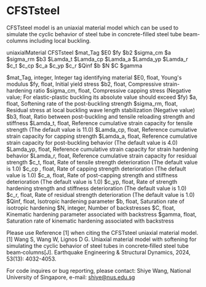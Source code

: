 # CFSTsteel
CFSTsteel model is an uniaxial material model which can be used to simulate the cyclic behavior of steel tube in concrete-filled steel tube beam-columns including local buckling.

uniaxialMaterial CFSTsteel $mat_Tag $E0 $fy $b2 $sigma_cm $a $sigma_rm $b3 $Lamda_t $Lamda_cp $Lamda_a $Lamda_yp $Lamda_r $c_t $c_cp $c_a $c_yp $c_r $Qinf $b $N $C $gamma

$mat_Tag, integer, Integer tag identifying material
$E0, float, Young's modulus
$fy, float, Initial yield stress
$b2, float, Compressive strain-hardening ratio
$sigma_cm, float, Compressive capping stress (Negative value; For elastic-plastic buckling its absolute value should exceed $fy)
$a, float, Softening rate of the post-buckling strength
$sigma_rm, float, Residual stress at local buckling wave length stabilization (Negative value)
$b3, float, Ratio between post-buckling and tensile reloading strength and stiffness
$Lamda_t, float, Reference cumulative strain capacity for tensile strength (The default value is 11.0)
$Lamda_cp, float, Reference cumulative strain capacity for capping strength
$Lamda_a, float, Reference cumulative strain capacity for post-buckling behavior (The default value is 4.0)
$Lamda_yp, float, Reference cumulative strain capacity for strain hardening behavior
$Lamda_r, float, Reference cumulative strain capacity for residual strength
$c_t, float, Rate of tensile strength deterioration (The default value is 1.0)
$c_cp , float, Rate of capping strength deterioration (The default value is 1.0)
$c_a, float, Rate of post-capping strength and stiffness deterioration (The default value is 1.0)
$c_yp, float, Rate of strength hardening strength and stiffness deterioration (The default value is 1.0)
$c_r, float, Rate of residual strength deterioration (The default value is 1.0)
$Qinf, float, Isotropic hardening parameter
$b, float, Saturation rate of isotropic hardening
$N, integer, Number of backstresses
$C, float, Kinematic hardening parameter associated with backstress
$gamma, float, Saturation rate of kinematic hardening associated with backstress

Please use Reference [1] when citing the CFSTsteel uniaxial material model.
[1] Wang S, Wang W, Lignos D G. Uniaxial material model with softening for simulating the cyclic behavior of steel tubes in concrete‐filled steel tube beam‐columns[J]. Earthquake Engineering & Structural Dynamics, 2024, 53(13): 4032-4053.

For code inquires or bug reporting, please contact: Shiye Wang, National University of Singapore, e-mail: shiye@nus.edu.sg
